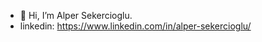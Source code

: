 - 👋 Hi, I’m Alper Sekercioglu.
- linkedin: https://www.linkedin.com/in/alper-sekercioglu/

<!---
Alper Sekercioglu is a ✨ special ✨ repository because its `README.md` (this file) appears on your GitHub profile.
You can click the Preview link to take a look at your changes.
--->
